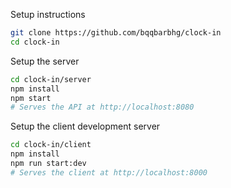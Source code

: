 
Setup instructions

```bash
git clone https://github.com/bqqbarbhg/clock-in
cd clock-in
```

Setup the server

```bash
cd clock-in/server
npm install
npm start
# Serves the API at http://localhost:8080
```

Setup the client development server

```bash
cd clock-in/client
npm install
npm run start:dev
# Serves the client at http://localhost:8000
```

